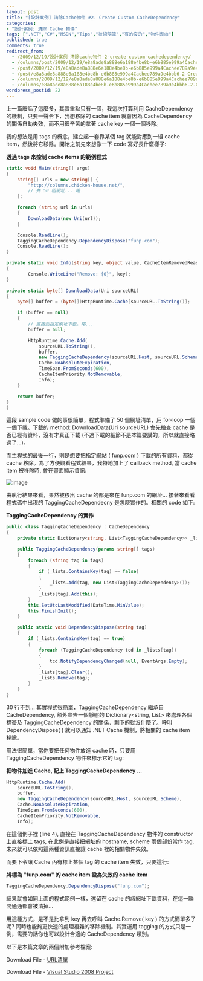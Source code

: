 ```yaml
---
layout: post
title: "[設計案例] 清除Cache物件 #2. Create Custom CacheDependency"
categories:
- "設計案例: 清除 Cache 物件"
tags: [".NET","C#","MSDN","Tips","技術隨筆","有的沒的","物件導向"]
published: true
comments: true
redirect_from:
  - /2009/12/19/設計案例-清除cache物件-2-create-custom-cachedependency/
  - /columns/post/2009/12/19/e8a8ade8a888e6a188e4be8b-e6b885e999a4Cachee789a9e4bbb6-2-Create-Custom-CacheDependency.aspx/
  - /post/2009/12/19/e8a8ade8a888e6a188e4be8b-e6b885e999a4Cachee789a9e4bbb6-2-Create-Custom-CacheDependency.aspx/
  - /post/e8a8ade8a888e6a188e4be8b-e6b885e999a4Cachee789a9e4bbb6-2-Create-Custom-CacheDependency.aspx/
  - /columns/2009/12/19/e8a8ade8a888e6a188e4be8b-e6b885e999a4Cachee789a9e4bbb6-2-Create-Custom-CacheDependency.aspx/
  - /columns/e8a8ade8a888e6a188e4be8b-e6b885e999a4Cachee789a9e4bbb6-2-Create-Custom-CacheDependency.aspx/
wordpress_postid: 22
---
```


上一篇廢話了這麼多，其實重點只有一個，我這次打算利用 CacheDependency 的機制，只要一聲令下，我想移除的 cache item 就會因為 CacheDependency 的關係自動失效，而不用很辛苦的拿著 cache key 一個一個移除。

我的想法是用 tags 的概念，建立起一套靠某個 tag 就能對應到一組 cache item，然後將它移除。開始之前先來想像一下 code 寫好長什麼樣子:

**透過 tags 來控制 cache items 的範例程式**

```csharp
static void Main(string[] args)
{
    string[] urls = new string[] {
        "http://columns.chicken-house.net/",
        // 共 50 組網址... 略
    };

    foreach (string url in urls)
    {
        DownloadData(new Uri(url));
    }

    Console.ReadLine();
    TaggingCacheDependency.DependencyDispose("funp.com");
    Console.ReadLine();
}

private static void Info(string key, object value, CacheItemRemovedReason reason)
{
        Console.WriteLine("Remove: {0}", key);
}

private static byte[] DownloadData(Uri sourceURL)
{
    byte[] buffer = (byte[])HttpRuntime.Cache[sourceURL.ToString()];

    if (buffer == null)
    {
        // 直接到指定網址下載。略...
        buffer = null;

        HttpRuntime.Cache.Add(
            sourceURL.ToString(),
            buffer,
            new TaggingCacheDependency(sourceURL.Host, sourceURL.Scheme),
            Cache.NoAbsoluteExpiration,
            TimeSpan.FromSeconds(600),
            CacheItemPriority.NotRemovable,
            Info);
    }

    return buffer;
}
}
```

 

這段 sample code 做的事很簡單，程式準備了 50 個網址清單，用 for-loop 一個一個下載。下載的 method: DownloadData(Uri sourceURL) 會先檢查 cache 是否已經有資料，沒有才真正下載 (不過下載的細節不是本篇要講的，所以就直接略過了...)。

而主程式的最後一行，則是想要把指定網站 ( funp.com ) 下載的所有資料，都從 cache 移除。為了方便觀看程式結果，我特地加上了 callback method, 當 cache item 被移除時, 會在畫面顯示資訊:

![image](/images/2009-12-19-design-case-study-cache-object-cleanup-2-create-custom-cachedependency/image.png)

由執行結果來看，果然被移出 cache 的都是來在 funp.com 的網址... 接著來看看程式碼中出現的 TaggingCacheDependecny 是怎麼實作的。相關的 code 如下:

**TaggingCacheDependency 的實作**

```csharp
public class TaggingCacheDependency : CacheDependency
{
    private static Dictionary<string, List<TaggingCacheDependency>> _lists = new Dictionary<string, List<TaggingCacheDependency>>();

    public TaggingCacheDependency(params string[] tags)
    {
        foreach (string tag in tags)
        {
            if (_lists.ContainsKey(tag) == false)
            {
                _lists.Add(tag, new List<TaggingCacheDependency>());
            }
            _lists[tag].Add(this);
        }
        this.SetUtcLastModified(DateTime.MinValue);
        this.FinishInit();
    }

    public static void DependencyDispose(string tag)
    {
        if (_lists.ContainsKey(tag) == true)
        {
            foreach (TaggingCacheDependency tcd in _lists[tag])
            {
                tcd.NotifyDependencyChanged(null, EventArgs.Empty);
            }
            _lists[tag].Clear();
            _lists.Remove(tag);
        }
    }
}
```

 

30 行不到... 其實程式很簡單，TaggingCacheDependency 繼承自 CacheDependency, 額外宣告一個靜態的 Dictionary<string, List<TaggingCacheDependency>> 來處理各個標簽及 TaggingCacheDependency 的關係，剩下的就沒什麼了。呼叫 DependencyDispose( ) 就可以通知 .NET Cache 機制，將相關的 cache item 移除。

用法很簡單，當你要把任何物件放進 cache 時，只要用 TaggingCacheDependency 物件來標示它的 tag:

**把物件加進 Cache, 配上 TaggingCacheDependency ...**

```csharp
HttpRuntime.Cache.Add(
    sourceURL.ToString(),
    buffer,
    new TaggingCacheDependency(sourceURL.Host, sourceURL.Scheme),
    Cache.NoAbsoluteExpiration,
    TimeSpan.FromSeconds(600),
    CacheItemPriority.NotRemovable,
    Info);
```

在這個例子裡 (line 4), 直接在 TaggingCacheDependency 物件的 constructor 上直接標上 tags, 在此例是直接把網址的 hostname, scheme 兩個部份當作 tag, 未來就可以依照這兩種資訊直接讓 cache 裡的相關物件失效。

而要下令讓 Cache 內有標上某個 tag 的 cache item 失效，只要這行:

**將標為 "funp.com" 的 cache item 設為失效的 cache item**

```csharp
TaggingCacheDependency.DependencyDispose("funp.com");
```

 

結果就會如同上面的程式範例一樣，還留在 cache 的該網址下載資料，在這一瞬間通通都會被清掉...

 

用這種方式，是不是比拿到 key 再去呼叫 Cache.Remove( key ) 的方式簡單多了呢? 同時也能夠更快速的處理複雜的移除機制。其實運用 tagging 的方式只是一例，需要的話你也可以設計合適的 CacheDependency 類別。

以下是本篇文章的兩個附加參考檔案:

Download File - [URL清單](/wp-content/be-files/WindowsLiveWriter/Cache2.CreateCustomCacheDependency/192B4E9C/tmp22EC.zip)

Download File - [Visual Studio 2008 Project](/wp-content/be-files/WindowsLiveWriter/Cache2.CreateCustomCacheDependency/32271EE1/tmpB405.zip)
